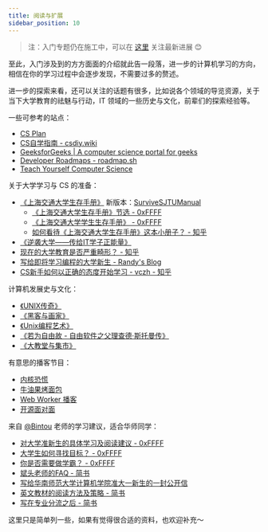 ```yaml
---
title: 阅读与扩展
sidebar_position: 10
---
```



> 注：入门专题仍在施工中，可以在 [这里](https://0xffff.one/d/1545) 关注最新进展 😊

至此，入门涉及到的方方面面的介绍就此告一段落，进一步的计算机学习的方向，相信在你的学习过程中会逐步发现，不需要过多的赘述。

进一步的探索来看，还可以关注的话题有很多，比如说各个领域的导览资源，关于当下大学教育的祛魅与行动，IT 领域的一些历史与文化，前辈们的探索经验等。

一些可参考的站点：

- [CS Plan](https://cs-plan.com)
- [CS自学指南 - csdiy.wiki](https://csdiy.wiki/)
- [GeeksforGeeks | A computer science portal for geeks](https://www.geeksforgeeks.org/)
- [Developer Roadmaps - roadmap.sh](https://roadmap.sh/)
- [Teach Yourself Computer Science](https://teachyourselfcs.com/)

关于大学学习与 CS 的准备：

- [《上海交通大学生存手册》](http://www.houxiaodi.com/assets/misc/manual.pdf) 新版本：[SurviveSJTUManual](https://liankeqin.gitbook.io/survivesjtumanual/)
    - [《上海交通大学生存手册》节选 - 0xFFFF](https://0xffff.one/d/1644)
    - [《上海交通大学学生生存手册》 - 0xFFFF](https://0xffff.one/d/104)
    - [如何看待《上海交通大学生存手册》这本小册子？ - 知乎](https://www.zhihu.com/question/23633140/answer/548346052)
- [《逆袭大学——传给IT学子正能量》](https://blog.csdn.net/sxhelijian/article/details/85908097)
- [现在的大学教育是否严重畸形？ - 知乎](https://www.zhihu.com/question/21018262/answer/48341261)
- [写给即将学习编程的大学新生 - Randy's Blog](https://lutaonan.com/blog/note-to-new-programming-students/)
- [CS新手如何以正确的态度开始学习 - vczh - 知乎](https://zhuanlan.zhihu.com/p/38493675)

计算机发展史与文化：

- [《UNIX传奇》](https://book.douban.com/subject/35292726/)
- [《黑客与画家》](https://book.douban.com/subject/6021440/)
- [《Unix编程艺术》](https://book.douban.com/subject/5387401/)
- [《若为自由故 - 自由软件之父理查德·斯托曼传》](https://book.douban.com/subject/26314527/)
- [《大教堂与集市》](https://book.douban.com/subject/25881855/)

有意思的播客节目：

- [内核恐慌](https://pan.icu/)
- [牛油果烤面包](https://avocadotoast.typlog.io/)
- [Web Worker 播客](https://www.webworker.tech/)
- [开源面对面](https://osf2f.net/)

来自 [@Bintou](https://0xffff.one/u/Bintou) 老师的学习建议，适合华师同学：

- [对大学准新生的具体学习及阅读建议 - 0xFFFF](https://0xffff.one/d/62)
- [大学生如何寻找目标？ - 0xFFFF](https://0xffff.one/d/56)
- [你是否需要做学霸？ - 0xFFFF](https://0xffff.one/d/60)
- [斌头老师的FAQ - 简书](https://www.jianshu.com/p/1f307bbd2b9f)
- [写给华南师范大学计算机学院准大一新生的一封公开信](http://cs.scnu.edu.cn/a/20150902/2012.html)
- [英文教材的阅读方法及策略 - 简书](https://www.jianshu.com/p/d6c29f714e9d)
- [写在专业分流之后 - 简书](https://www.jianshu.com/p/e5f4cd7018ae)

这里只是简单列一些，如果有觉得很合适的资料，也欢迎补充～
